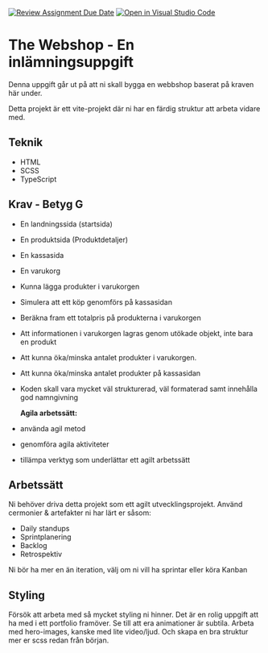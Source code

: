[![Review Assignment Due Date](https://classroom.github.com/assets/deadline-readme-button-24ddc0f5d75046c5622901739e7c5dd533143b0c8e959d652212380cedb1ea36.svg)](https://classroom.github.com/a/XiHEpAmJ)
[![Open in Visual Studio Code](https://classroom.github.com/assets/open-in-vscode-718a45dd9cf7e7f842a935f5ebbe5719a5e09af4491e668f4dbf3b35d5cca122.svg)](https://classroom.github.com/online_ide?assignment_repo_id=13290364&assignment_repo_type=AssignmentRepo)
# The Webshop - En inlämningsuppgift

Denna uppgift går ut på att ni skall bygga en webbshop baserat på kraven här under.

Detta projekt är ett vite-projekt där ni har en färdig struktur att arbeta vidare med.

## Teknik

- HTML
- SCSS
- TypeScript

## Krav - Betyg G

- En landningssida (startsida)
- En produktsida (Produktdetaljer)
- En kassasida
- En varukorg
- Kunna lägga produkter i varukorgen
- Simulera att ett köp genomförs på kassasidan
- Beräkna fram ett totalpris på produkterna i varukorgen
- Att informationen i varukorgen lagras genom utökade objekt, inte bara en produkt
- Att kunna öka/minska antalet produkter i varukorgen.
- Att kunna öka/minska antalet produkter på kassasidan
- Koden skall vara mycket väl strukturerad, väl formaterad samt innehålla god namngivning

  **Agila arbetssätt:**
- använda agil metod
- genomföra agila aktiviteter
- tillämpa verktyg som underlättar ett agilt arbetssätt


## Arbetssätt

Ni behöver driva detta projekt som ett agilt utvecklingsprojekt. Använd cermonier & artefakter ni har lärt er såsom:

- Daily standups
- Sprintplanering
- Backlog
- Retrospektiv

Ni bör ha mer en än iteration, välj om ni vill ha sprintar eller köra Kanban

## Styling

Försök att arbeta med så mycket styling ni hinner. Det är en rolig uppgift att ha med i ett portfolio framöver. Se till att era animationer är subtila. Arbeta med hero-images, kanske med lite video/ljud. Och skapa en bra struktur mer er scss redan från början. 

